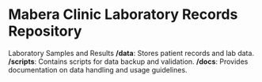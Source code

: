 # Mabera Clinic Laboratory Records Repository
Laboratory Samples and Results
**/data**: Stores patient records and lab data.
**/scripts**: Contains scripts for data backup and validation.
**/docs**: Provides documentation on data handling and usage guidelines.
